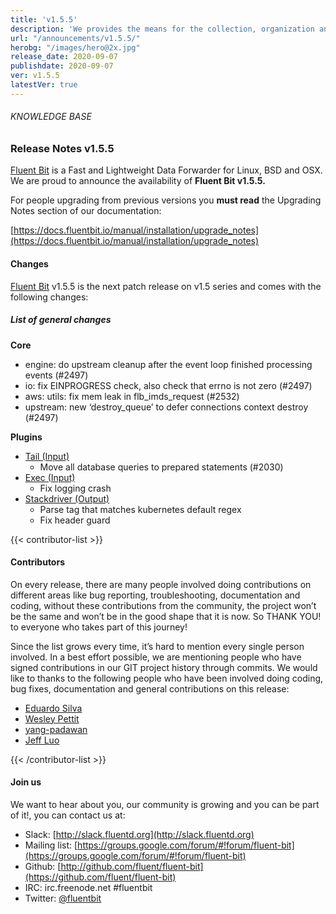 ```yaml
---
title: 'v1.5.5'
description: 'We provides the means for the collection, organization and computerized retrieval of knowledgeand Lightweight Data Forwarder for Linux, BSD and OSX. We are proud to announce the availability of Fluent Bit v1.5.5.'
url: "/announcements/v1.5.5/"
herobg: "/images/hero@2x.jpg"
release_date: 2020-09-07
publishdate: 2020-09-07
ver: v1.5.5
latestVer: true
---
```


###### KNOWLEDGE BASE

### Release Notes v1.5.5

[Fluent Bit](https://fluentbit.io/) is a Fast and Lightweight Data Forwarder for Linux, BSD and OSX. We are proud to announce the availability of **Fluent Bit v1.5.5.**

For people upgrading from previous versions you **must read** the Upgrading Notes section of our documentation:

[https://docs.fluentbit.io/manual/installation/upgrade_notes](https://docs.fluentbit.io/manual/installation/upgrade_notes)

#### Changes

[Fluent Bit](https://fluentbit.io) v1.5.5 is the next patch release on v1.5 series and comes with the following changes:

##### List of general changes



**Core**

* engine: do upstream cleanup after the event loop finished processing events (#2497)
* io: fix EINPROGRESS check, also check that errno is not zero (#2497)
* aws: utils: fix mem leak in flb_imds_request (#2532)
* upstream: new ‘destroy_queue’ to defer connections context destroy (#2497)


**Plugins**

* [Tail (Input)](https://docs.fluentbit.io/manual/pipeline/inputs/tail/)
  * Move all database queries to prepared statements (#2030)
* [Exec (Input)](https://docs.fluentbit.io/manual/pipeline/inputs/exec/)
  * Fix logging crash
* [Stackdriver (Output)](https://docs.fluentbit.io/manual/pipeline/outputs/stackdriver/)
  * Parse tag that matches kubernetes default regex
  * Fix header guard


{{< contributor-list >}}

#### Contributors

On every release, there are many people involved doing contributions on different areas like bug reporting, troubleshooting, documentation and coding, without these contributions from the community, the project won’t be the same and won’t be in the good shape that it is now. So THANK YOU! to everyone who takes part of this journey!

Since the list grows every time, it’s hard to mention every single person involved. In a best effort possible, we are mentioning people who have signed contributions in our GIT project history through commits. We would like to thanks to the following people who have been involved doing coding, bug fixes, documentation and general contributions on this release:

* [Eduardo Silva](https://github.com/edsiper)
* [Wesley Pettit](https://github.com/PettitWesley)
* [yang-padawan](https://github.com/yang-padawan)
* [Jeff Luo](https://github.com/JeffLuoo)

{{< /contributor-list >}}

#### Join us

We want to hear about you, our community is growing and you can be part of it!, you can contact us at:

* Slack: [http://slack.fluentd.org](http://slack.fluentd.org)
* Mailing list: [https://groups.google.com/forum/#!forum/fluent-bit](https://groups.google.com/forum/#!forum/fluent-bit)
* Github: [http://github.com/fluent/fluent-bit](https://github.com/fluent/fluent-bit)
* IRC: irc.freenode.net #fluentbit
* Twitter: [@fluentbit](https://twitter.com/fluentbit)
